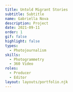 ```yaml
---
title: Untold Migrant Stories
subtitle: Subtitle
name: Gabriella Nova
description: Project
date: 2021-09-11
order: 1
gif: false
highlight: false
types:
  - Photojournalism
skills:
  - Photogrammetry
  - 360 Video
roles:
  - Producer
  - Editor
layout: layouts/portfolio.njk
---
```


